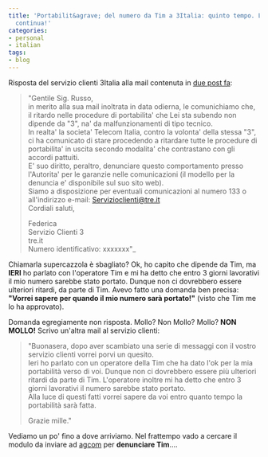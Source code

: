 ```yaml
---
title: 'Portabilit&agrave; del numero da Tim a 3Italia: quinto tempo. L''avventura
  continua!'
categories:
- personal
- italian
tags:
- blog
---
```

Risposta del servizio clienti 3Italia alla mail contenuta in [due post
fa]({{site.url}}/2009/08/19/portabilita-del-numero-da-tim-a-3italia-quarto-tempo/):

>"Gentile Sig. Russo,  
in merito alla sua mail inoltrata in data odierna, le comunichiamo che, il
ritardo nelle procedure di portabilita' che Lei sta subendo non dipende da
"3", na' da malfunzionamenti di tipo tecnico.  
In realta' la societa' Telecom Italia, contro la volonta' della stessa "3", ci
ha comunicato di stare procedendo a ritardare tutte le procedure di
portabilita' in uscita secondo modalita' che contrastano con gli accordi
pattuiti.  
E' suo diritto, peraltro, denunciare questo comportamento presso l'Autorita'
per le garanzie nelle comunicazioni (il modello per la denuncia e' disponibile
sul suo sito web).  
Siamo a disposizione per eventuali comunicazioni al numero 133 o all'indirizzo
e-mail: Servizioclienti@tre.it  
Cordiali saluti,
>
>Federica  
Servizio Clienti 3  
tre.it  
Numero identificativo: xxxxxxx"_

Chiamarla supercazzola è sbagliato? Ok, ho capito che dipende da Tim, ma
**IERI** ho parlato con l'operatore Tim e mi ha detto che entro 3 giorni
lavorativi il mio numero sarebbe stato portato. Dunque non ci dovrebbero
essere ulteriori ritardi, da parte di Tim. Avevo fatto una domanda ben
precisa: **"Vorrei sapere per quando il mio numero sarà portato!"** (visto che
Tim me lo ha approvato).

Domanda egregiamente non risposta. Mollo? Non Mollo? Mollo? **NON MOLLO!**
Scrivo un'altra mail al servizio clienti:  

>"Buonasera, dopo aver scambiato una serie di messaggi con il vostro servizio
clienti vorrei porvi un quesito.  
Ieri ho parlato con un operatore della Tim che ha dato l'ok per la mia
portabilità verso di voi. Dunque non ci dovrebbero essere più ulteriori
ritardi da parte di Tim. L'operatore inoltre mi ha detto che entro 3 giorni
lavorativi il numero sarebbe stato portato.  
Alla luce di questi fatti vorrei sapere da voi entro quanto tempo la
portabilità sarà fatta.  
>
>Grazie mille."

Vediamo un po' fino a dove arriviamo. Nel frattempo vado a cercare il modulo
da inviare ad [agcom](http://www.agcom.it/) per **denunciare Tim**....

